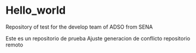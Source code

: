 # Hello_world
Repository of test for the develop team of ADSO from SENA

Este es un repositorio de prueba
Ajuste generacion de conflicto repositorio remoto

